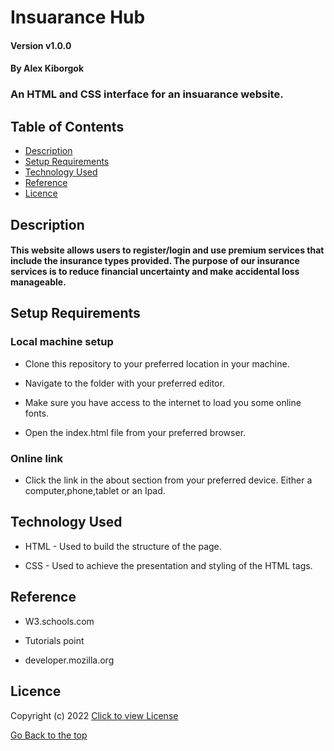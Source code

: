 # Insuarance Hub

#### Version v1.0.0
#### By Alex Kiborgok
### An HTML and CSS interface for an insuarance website.

## Table of Contents

+ [Description](#description)
+ [Setup Requirements](#setup-requirements)
+ [Technology Used](#technology-used)
+ [Reference](#reference)
+ [Licence](#licence)

## Description
#### This website allows users to register/login and use premium services that include the insurance types provided. The purpose of our insurance services is to reduce financial uncertainty and make accidental loss manageable.

## Setup Requirements
### Local machine setup
* Clone this repository to your preferred location in your machine.

* Navigate to the folder with your preferred editor.

* Make sure you have access to the internet to load you some online fonts.

* Open the index.html file from your preferred browser.
### Online link
* Click the link in the about section from your preferred device. Either a computer,phone,tablet or an Ipad.

## Technology Used
* HTML - Used to build the structure of the page.

* CSS - Used to achieve the presentation and styling of the HTML tags.

## Reference
* W3.schools.com

* Tutorials point

* developer.mozilla.org

## Licence

Copyright (c) 2022 [Click to view License](LICENSE)

[Go Back to the top](#description)